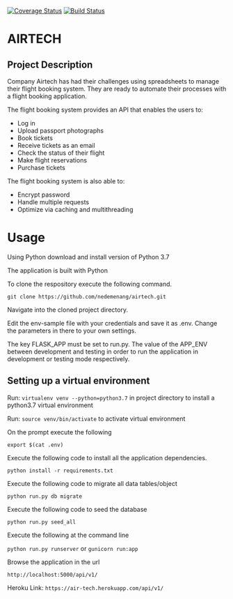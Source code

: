 [![Coverage Status](https://coveralls.io/repos/github/nedemenang/Air-tech/badge.svg?branch=master)](https://coveralls.io/github/nedemenang/Air-tech?branch=master)    [![Build Status](https://travis-ci.org/nedemenang/Air-tech.svg?branch=master)](https://travis-ci.org/nedemenang/Air-tech)

# AIRTECH

## Project Description

Company Airtech has had their challenges using spreadsheets to manage their flight booking system. They are ready to automate their processes with a flight booking application.

The flight booking system provides an API that enables the users to:

*   Log in
*   Upload passport photographs
*   Book tickets
*   Receive tickets as an email
*   Check the status of their flight
*   Make flight reservations
*   Purchase tickets

The flight booking system is also able to:

*   Encrypt password
*   Handle multiple requests
*   Optimize via caching and multithreading

# Usage
Using Python download and install version of Python 3.7

The application is built with Python

To clone the respository execute the following command.

```git clone https://github.com/nedemenang/airtech.git```

Navigate into the cloned project directory.

Edit the env-sample file with your credentials and save it as .env. Change the parameters in there to your own settings.

The key FLASK_APP must be set to run.py. The value of the APP_ENV between development and testing in order to run the application in development or testing mode respectively.

## Setting up a virtual environment
Run: `virtualenv venv --python=python3.7` in project directory to install a python3.7 virtual environment

Run: `source venv/bin/activate` to activate virtual environment

On the prompt execute the following

```export $(cat .env)```

Execute the following code to install all the application dependencies.

```python install -r requirements.txt```

Execute the following code to migrate all data tables/object

```python run.py db migrate```

Execute the following code to seed the database

```python run.py seed_all```

Execute the following at the command line

```python run.py runserver``` or ```gunicorn run:app```

Browse the application in the url

```http://localhost:5000/api/v1/```

Heroku Link:
```https://air-tech.herokuapp.com/api/v1/```
